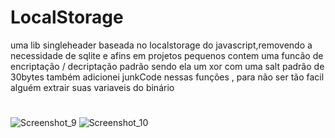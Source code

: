 # LocalStorage
uma lib singleheader baseada no localstorage do javascript,removendo a necessidade de sqlite e afins em projetos pequenos
contem uma funcão de encriptação / decriptação padrão sendo ela um xor com uma salt padrão de 30bytes
também adicionei junkCode nessas funções , para não ser tão facil alguém extrair suas variaveis do binário
#
![Screenshot_9](https://github.com/user-attachments/assets/cfe7396b-b394-4099-8225-694cf590bf1d)
![Screenshot_10](https://github.com/user-attachments/assets/675c4076-0615-4e01-9428-d50472c70a88)
